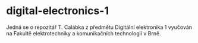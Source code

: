 # digital-electronics-1

Jedná se o repozitář T. Calábka z předmětu Digitální elektronika 1 vyučován na Fakultě elektrotechniky a komunikačních technologií v Brně.
